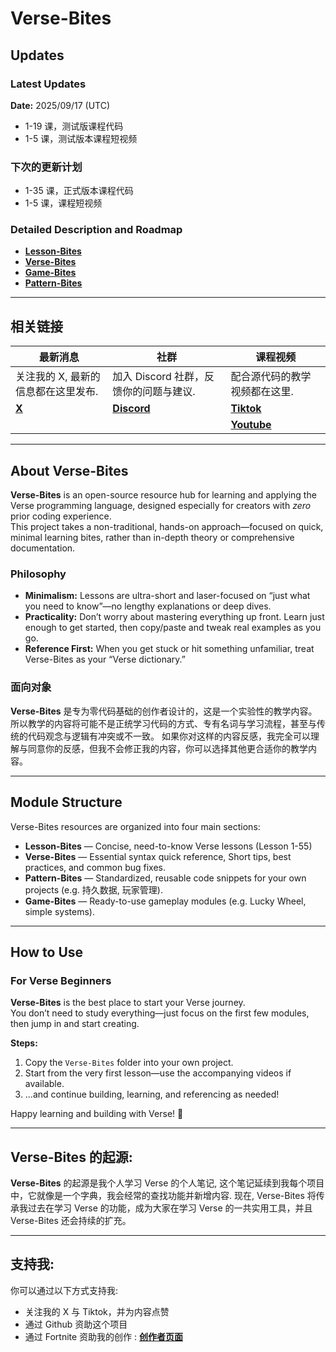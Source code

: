 # Verse-Bites

## Updates
### Latest Updates
**Date:** 2025/09/17 (UTC)
- 1-19 课，测试版课程代码
- 1-5 课，测试版本课程短视频

### 下次的更新计划
- 1-35 课，正式版本课程代码
- 1-5 课，课程短视频

### Detailed Description and Roadmap
- [**Lesson-Bites**](https://github.com/UnrealRider/Verse-Bites/edit/main/README.md)
- [**Verse-Bites**](https://github.com/UnrealRider/Verse-Bites/edit/main/README.md)  
- [**Game-Bites**](https://github.com/UnrealRider/Verse-Bites/edit/main/README.md)  
- [**Pattern-Bites**](https://github.com/UnrealRider/Verse-Bites/edit/main/README.md)  
---

## 相关链接

| 最新消息 | 社群 | 课程视频 |
| - | - | - |
| 关注我的 X, 最新的信息都在这里发布. | 加入 Discord 社群，反馈你的问题与建议. | 配合源代码的教学视频都在这里. |
| [**X**](https://x.com/_PizzaVsBurger) | [**Discord**](http://discord.gg/AhU7WkUdUD) | [**Tiktok**](http://discord.gg/AhU7WkUdUD) |
|  | | [**Youtube**](http://discord.gg/AhU7WkUdUD) |

---

## About Verse-Bites

**Verse-Bites** is an open-source resource hub for learning and applying the Verse programming language, designed especially for creators with *zero* prior coding experience.  
This project takes a non-traditional, hands-on approach—focused on quick, minimal learning bites, rather than in-depth theory or comprehensive documentation.

### Philosophy

- **Minimalism:** Lessons are ultra-short and laser-focused on “just what you need to know”—no lengthy explanations or deep dives.
- **Practicality:** Don’t worry about mastering everything up front. Learn just enough to get started, then copy/paste and tweak real examples as you go.
- **Reference First:** When you get stuck or hit something unfamiliar, treat Verse-Bites as your “Verse dictionary.”

### 面向对象

**Verse-Bites** 是专为零代码基础的创作者设计的，这是一个实验性的教学内容。
所以教学的内容将可能不是正统学习代码的方式、专有名词与学习流程，甚至与传统的代码观念与逻辑有冲突或不一致。
如果你对这样的内容反感，我完全可以理解与同意你的反感，但我不会修正我的内容，你可以选择其他更合适你的教学内容。

---

## Module Structure

Verse-Bites resources are organized into four main sections:

- **Lesson-Bites** — Concise, need-to-know Verse lessons (Lesson 1-55)
- **Verse-Bites** — Essential syntax quick reference,  Short tips, best practices, and common bug fixes.
- **Pattern-Bites** — Standardized, reusable code snippets for your own projects (e.g. 持久数据, 玩家管理).
- **Game-Bites** — Ready-to-use gameplay modules (e.g. Lucky Wheel, simple systems).

---

## How to Use

### For Verse Beginners

**Verse-Bites** is the best place to start your Verse journey.  
You don’t need to study everything—just focus on the first few modules, then jump in and start creating.

**Steps:**
1. Copy the `Verse-Bites` folder into your own project.
2. Start from the very first lesson—use the accompanying videos if available.
3. ...and continue building, learning, and referencing as needed!

Happy learning and building with Verse! 🚀

---

## Verse-Bites 的起源:

**Verse-Bites** 的起源是我个人学习 Verse 的个人笔记, 这个笔记延续到我每个项目中，它就像是一个字典，我会经常的查找功能并新增内容.
现在, Verse-Bites 将传承我过去在学习 Verse 的功能，成为大家在学习 Verse 的一共实用工具，并且 Verse-Bites 还会持续的扩充。

---

## 支持我:

你可以通过以下方式支持我:
- 关注我的 X 与 Tiktok，并为内容点赞
- 通过 Github 资助这个项目
- 通过 Fortnite 资助我的创作 : [**创作者页面**](https://www.fortnite.com/@satoru-games?lang=en-US)  


